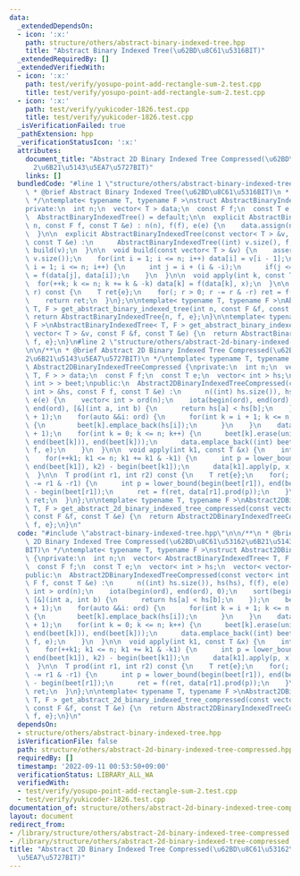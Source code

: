 ```yaml
---
data:
  _extendedDependsOn:
  - icon: ':x:'
    path: structure/others/abstract-binary-indexed-tree.hpp
    title: "Abstract Binary Indexed Tree(\u62BD\u8C61\u5316BIT)"
  _extendedRequiredBy: []
  _extendedVerifiedWith:
  - icon: ':x:'
    path: test/verify/yosupo-point-add-rectangle-sum-2.test.cpp
    title: test/verify/yosupo-point-add-rectangle-sum-2.test.cpp
  - icon: ':x:'
    path: test/verify/yukicoder-1826.test.cpp
    title: test/verify/yukicoder-1826.test.cpp
  _isVerificationFailed: true
  _pathExtension: hpp
  _verificationStatusIcon: ':x:'
  attributes:
    document_title: "Abstract 2D Binary Indexed Tree Compressed(\u62BD\u8C61\u5316\
      2\u6B21\u5143\u5EA7\u5727BIT)"
    links: []
  bundledCode: "#line 1 \"structure/others/abstract-binary-indexed-tree.hpp\"\n/**\n\
    \ * @brief Abstract Binary Indexed Tree(\u62BD\u8C61\u5316BIT)\n * @docs docs/abstract-binary-indexed-tree.md\n\
    \ */\ntemplate< typename T, typename F >\nstruct AbstractBinaryIndexedTree {\n\
    private:\n  int n;\n  vector< T > data;\n  const F f;\n  const T e;\n\npublic:\n\
    \  AbstractBinaryIndexedTree() = default;\n\n  explicit AbstractBinaryIndexedTree(int\
    \ n, const F f, const T &e) : n(n), f(f), e(e) {\n    data.assign(n + 1, e);\n\
    \  }\n\n  explicit AbstractBinaryIndexedTree(const vector< T > &v, const F f,\
    \ const T &e) :\n      AbstractBinaryIndexedTree((int) v.size(), f, e) {\n   \
    \ build(v);\n  }\n\n  void build(const vector< T > &v) {\n    assert(n == (int)\
    \ v.size());\n    for(int i = 1; i <= n; i++) data[i] = v[i - 1];\n    for(int\
    \ i = 1; i <= n; i++) {\n      int j = i + (i & -i);\n      if(j <= n) data[j]\
    \ = f(data[j], data[i]);\n    }\n  }\n\n  void apply(int k, const T &x) {\n  \
    \  for(++k; k <= n; k += k & -k) data[k] = f(data[k], x);\n  }\n\n  T prod(int\
    \ r) const {\n    T ret{e};\n    for(; r > 0; r -= r & -r) ret = f(ret, data[r]);\n\
    \    return ret;\n  }\n};\n\ntemplate< typename T, typename F >\nAbstractBinaryIndexedTree<\
    \ T, F > get_abstract_binary_indexed_tree(int n, const F &f, const T &e) {\n \
    \ return AbstractBinaryIndexedTree{n, f, e};\n}\n\ntemplate< typename T, typename\
    \ F >\nAbstractBinaryIndexedTree< T, F > get_abstract_binary_indexed_tree(const\
    \ vector< T > &v, const F &f, const T &e) {\n  return AbstractBinaryIndexedTree{v,\
    \ f, e};\n}\n#line 2 \"structure/others/abstract-2d-binary-indexed-tree-compressed.hpp\"\
    \n\n/**\n * @brief Abstract 2D Binary Indexed Tree Compressed(\u62BD\u8C61\u5316\
    2\u6B21\u5143\u5EA7\u5727BIT)\n */\ntemplate< typename T, typename F >\nstruct\
    \ Abstract2DBinaryIndexedTreeCompressed {\nprivate:\n  int n;\n  vector< AbstractBinaryIndexedTree<\
    \ T, F > > data;\n  const F f;\n  const T e;\n  vector< int > hs;\n  vector< vector<\
    \ int > > beet;\npublic:\n  Abstract2DBinaryIndexedTreeCompressed(const vector<\
    \ int > &hs, const F f, const T &e) :\n      n((int) hs.size()), hs(hs), f(f),\
    \ e(e) {\n    vector< int > ord(n);\n    iota(begin(ord), end(ord), 0);\n    sort(begin(ord),\
    \ end(ord), [&](int a, int b) {\n      return hs[a] < hs[b];\n    });\n    beet.resize(n\
    \ + 1);\n    for(auto &&i: ord) {\n      for(int k = i + 1; k <= n; k += k & -k)\
    \ {\n        beet[k].emplace_back(hs[i]);\n      }\n    }\n    data.reserve(n\
    \ + 1);\n    for(int k = 0; k <= n; k++) {\n      beet[k].erase(unique(begin(beet[k]),\
    \ end(beet[k])), end(beet[k]));\n      data.emplace_back((int) beet[k].size(),\
    \ f, e);\n    }\n  }\n\n  void apply(int k1, const T &x) {\n    int k2 = hs[k1];\n\
    \    for(++k1; k1 <= n; k1 += k1 & -k1) {\n      int p = lower_bound(begin(beet[k1]),\
    \ end(beet[k1]), k2) - begin(beet[k1]);\n      data[k1].apply(p, x);\n    }\n\
    \  }\n\n  T prod(int r1, int r2) const {\n    T ret{e};\n    for(; r1 > 0; r1\
    \ -= r1 & -r1) {\n      int p = lower_bound(begin(beet[r1]), end(beet[r1]), r2)\
    \ - begin(beet[r1]);\n      ret = f(ret, data[r1].prod(p));\n    }\n    return\
    \ ret;\n  }\n};\n\ntemplate< typename T, typename F >\nAbstract2DBinaryIndexedTreeCompressed<\
    \ T, F > get_abstract_2d_binary_indexed_tree_compressed(const vector< int > &hs,\
    \ const F &f, const T &e) {\n  return Abstract2DBinaryIndexedTreeCompressed{hs,\
    \ f, e};\n}\n"
  code: "#include \"abstract-binary-indexed-tree.hpp\"\n\n/**\n * @brief Abstract\
    \ 2D Binary Indexed Tree Compressed(\u62BD\u8C61\u53162\u6B21\u5143\u5EA7\u5727\
    BIT)\n */\ntemplate< typename T, typename F >\nstruct Abstract2DBinaryIndexedTreeCompressed\
    \ {\nprivate:\n  int n;\n  vector< AbstractBinaryIndexedTree< T, F > > data;\n\
    \  const F f;\n  const T e;\n  vector< int > hs;\n  vector< vector< int > > beet;\n\
    public:\n  Abstract2DBinaryIndexedTreeCompressed(const vector< int > &hs, const\
    \ F f, const T &e) :\n      n((int) hs.size()), hs(hs), f(f), e(e) {\n    vector<\
    \ int > ord(n);\n    iota(begin(ord), end(ord), 0);\n    sort(begin(ord), end(ord),\
    \ [&](int a, int b) {\n      return hs[a] < hs[b];\n    });\n    beet.resize(n\
    \ + 1);\n    for(auto &&i: ord) {\n      for(int k = i + 1; k <= n; k += k & -k)\
    \ {\n        beet[k].emplace_back(hs[i]);\n      }\n    }\n    data.reserve(n\
    \ + 1);\n    for(int k = 0; k <= n; k++) {\n      beet[k].erase(unique(begin(beet[k]),\
    \ end(beet[k])), end(beet[k]));\n      data.emplace_back((int) beet[k].size(),\
    \ f, e);\n    }\n  }\n\n  void apply(int k1, const T &x) {\n    int k2 = hs[k1];\n\
    \    for(++k1; k1 <= n; k1 += k1 & -k1) {\n      int p = lower_bound(begin(beet[k1]),\
    \ end(beet[k1]), k2) - begin(beet[k1]);\n      data[k1].apply(p, x);\n    }\n\
    \  }\n\n  T prod(int r1, int r2) const {\n    T ret{e};\n    for(; r1 > 0; r1\
    \ -= r1 & -r1) {\n      int p = lower_bound(begin(beet[r1]), end(beet[r1]), r2)\
    \ - begin(beet[r1]);\n      ret = f(ret, data[r1].prod(p));\n    }\n    return\
    \ ret;\n  }\n};\n\ntemplate< typename T, typename F >\nAbstract2DBinaryIndexedTreeCompressed<\
    \ T, F > get_abstract_2d_binary_indexed_tree_compressed(const vector< int > &hs,\
    \ const F &f, const T &e) {\n  return Abstract2DBinaryIndexedTreeCompressed{hs,\
    \ f, e};\n}\n"
  dependsOn:
  - structure/others/abstract-binary-indexed-tree.hpp
  isVerificationFile: false
  path: structure/others/abstract-2d-binary-indexed-tree-compressed.hpp
  requiredBy: []
  timestamp: '2022-09-11 00:53:50+09:00'
  verificationStatus: LIBRARY_ALL_WA
  verifiedWith:
  - test/verify/yosupo-point-add-rectangle-sum-2.test.cpp
  - test/verify/yukicoder-1826.test.cpp
documentation_of: structure/others/abstract-2d-binary-indexed-tree-compressed.hpp
layout: document
redirect_from:
- /library/structure/others/abstract-2d-binary-indexed-tree-compressed.hpp
- /library/structure/others/abstract-2d-binary-indexed-tree-compressed.hpp.html
title: "Abstract 2D Binary Indexed Tree Compressed(\u62BD\u8C61\u53162\u6B21\u5143\
  \u5EA7\u5727BIT)"
---
```


